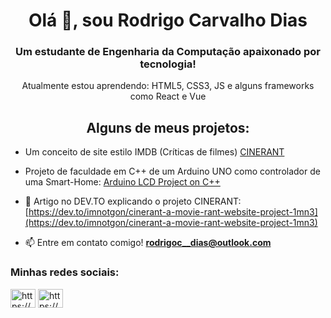 <h1 align="center">Olá 👋, sou Rodrigo Carvalho Dias</h1>
<h3 align="center">Um estudante de Engenharia da Computação apaixonado por tecnologia!</h3>

<p align="center"> Atualmente estou aprendendo: HTML5, CSS3, JS e alguns frameworks como React e Vue</p>

<h2 align="center">Alguns de meus projetos: </h2>

- Um conceito de site estilo IMDB (Críticas de filmes) [CINERANT](https://github.com/imnotgon/CINERANT)

- Projeto de faculdade em C++ de um Arduino UNO como controlador de uma Smart-Home: [Arduino LCD Project on C++](https://github.com/imnotgon/Arduino-5-LCD-Displays-College-Project)

- 📝 Artigo no DEV.TO explicando o projeto CINERANT: [https://dev.to/imnotgon/cinerant-a-movie-rant-website-project-1mn3](https://dev.to/imnotgon/cinerant-a-movie-rant-website-project-1mn3)

- 📫 Entre em contato comigo! **rodrigoc__dias@outlook.com**

<h3 align="left">Minhas redes sociais:</h3>
<p align="left">
<a href="https://dev.to/imnotgon" target="blank"><img align="center" src="https://raw.githubusercontent.com/rahuldkjain/github-profile-readme-generator/master/src/images/icons/Social/devto.svg" alt="https://dev.to/imnotgon" height="30" width="40" /></a>
<a href="https://www.linkedin.com/in/rodrigo-carvalho-dias-0b6768208/" target="blank"><img align="center" src="https://raw.githubusercontent.com/rahuldkjain/github-profile-readme-generator/master/src/images/icons/Social/linked-in-alt.svg" alt="https://www.linkedin.com/in/rodrigo-carvalho-0b6768208/" height="30" width="40" /></a>
</p>
